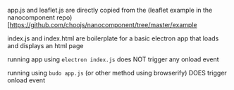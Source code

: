 app.js and leaflet.js are directly copied from the (leaflet example in the nanocomponent repo)[https://github.com/choojs/nanocomponent/tree/master/example

index.js and index.html are boilerplate for a basic electron app that loads and displays an html page

running app using
`electron index.js`
does NOT trigger any onload event

running using `budo app.js` (or other method using browserify) DOES trigger onload event
